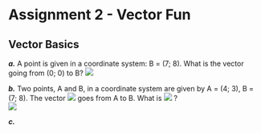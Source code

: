 # Assignment 2 - Vector Fun

## Vector Basics

***a.*** A point is given in a coordinate system: B = (7; 8).
What is the vector going from (0; 0) to B?
<img src="https://latex.codecogs.com/gif.latex?u&space;=&space;OB&space;=&space;(7-0,8-0)=(7,8)">   
  
***b.*** Two points, A and B, in a coordinate system are given by
A = (4; 3), B = (7; 8). The vector <img src="https://latex.codecogs.com/gif.latex?\vec{a}"> goes from A to B. What is <img src="https://latex.codecogs.com/gif.latex?\vec{a}"> ?  
<img src="https://latex.codecogs.com/gif.latex?%5Cvec%7Ba%7D%20%3D%20%287-4%2C8-3%29%20%3D%20%283%2C5%29">  

***c.*** 

